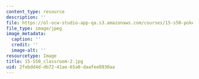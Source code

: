 ```yaml
---
content_type: resource
description: ''
file: https://ol-ocw-studio-app-qa.s3.amazonaws.com/courses/15-s50-poker-theory-and-analytics-january-iap-2015/2febdd4ddb7241ae65a0daafee8930aa_15-S50_classroom-2.jpg
file_type: image/jpeg
image_metadata:
  caption: ''
  credit: ''
  image-alt: ''
resourcetype: Image
title: 15-S50_classroom-2.jpg
uid: 2febdd4d-db72-41ae-65a0-daafee8930aa
---
```

